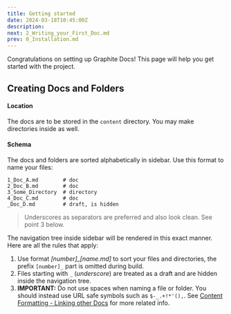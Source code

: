 ```yaml
---
title: Getting started
date: 2024-03-18T10:45:00Z
description:
next: 2_Writing_your_First_Doc.md
prev: 0_Installation.md
---
```


Congratulations on setting up Graphite Docs! This page will help you get started with the project.

## Creating Docs and Folders

#### Location

The docs are to be stored in the `content` directory. You may make directories inside as well.

#### Schema

The docs and folders are sorted alphabetically in sidebar. Use this format to name your files:

```text
1_Doc_A.md        # doc
2_Doc_B.md        # doc
3_Some_Directory  # directory
4_Doc_C.md        # doc
_Doc_D.md         # draft, is hidden
```

> Underscores as separators are preferred and also look clean. See point 3 below.

The navigation tree inside sidebar will be rendered in this exact manner. Here are all the rules that apply:

1. Use format _[number]\_[name.md]_ to sort your files and directories, the prefix `[number]_` part is omitted during build.
2. Files starting with `_` (_underscore_) are treated as a draft and are hidden inside the navigation tree.
3. **IMPORTANT:** Do not use spaces when naming a file or folder. You should instead use URL safe symbols such as `$-_.+!*'(),`. See [Content Formatting - Linking other Docs](/2_Writing_your_First_Doc.html#linking-other-docs) for more related info.
